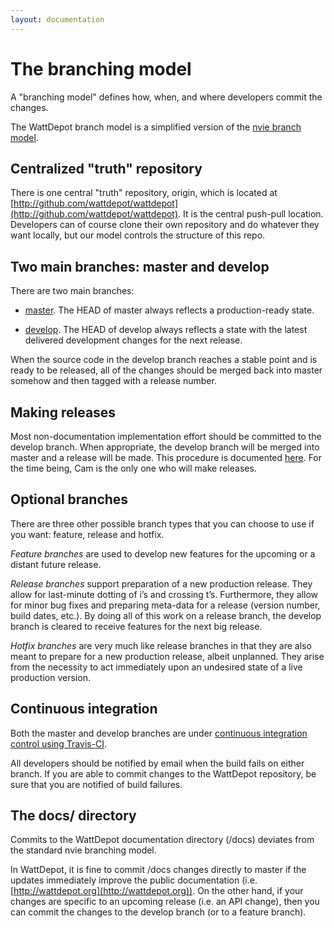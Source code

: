 ```yaml
---
layout: documentation
---
```

# The branching model

A "branching model" defines how, when, and where developers commit the changes. 

The WattDepot branch model is a simplified version of the [nvie branch model](http://nvie.com/posts/a-successful-git-branching-model/).

## Centralized "truth" repository

There is one central "truth" repository, origin, which is located at [http://github.com/wattdepot/wattdepot](http://github.com/wattdepot/wattdepot). It is the central push-pull location. Developers can of course clone their own repository and do whatever they want locally, but our model controls the structure of this repo.

## Two main branches: master and develop

There are two main branches:

  * [master](https://github.com/wattdepot/wattdepot/tree/master). The HEAD of master always reflects a production-ready state. 

  * [develop](https://github.com/wattdepot/wattdepot/tree/develop). The HEAD of develop always reflects a state with the latest delivered development changes for the next release.

When the source code in the develop branch reaches a stable point and
is ready to be released, all of the changes should be merged back into
master somehow and then tagged with a release number.

## Making releases

Most non-documentation implementation effort should be committed to the develop branch.  When appropriate, the develop branch will be merged into master and a release will be made.  This procedure is documented [here](developerguide/release).  For the time being, Cam is the only one who will make releases. 

## Optional branches

There are three other possible branch types that you can choose to use if you want: feature, release and hotfix. 

*Feature branches* are used to develop new features for the upcoming or
a distant future release.

*Release branches* support preparation of a new production release. They
allow for last-minute dotting of i’s and crossing t’s. Furthermore,
they allow for minor bug fixes and preparing meta-data for a release
(version number, build dates, etc.). By doing all of this work on a
release branch, the develop branch is cleared to receive features for
the next big release. 

*Hotfix branches* are very much like release branches in that they are
also meant to prepare for a new production release, albeit
unplanned. They arise from the necessity to act immediately upon an
undesired state of a live production version.

## Continuous integration

Both the master and develop branches are under [continuous integration control using Travis-CI](https://travis-ci.org/wattdepot/wattdepot).

All developers should be notified by email when the build fails on either branch. If you are able to commit changes to the WattDepot repository, be sure that you are notified of build failures. 

## The docs/ directory

Commits to the WattDepot documentation directory (/docs) deviates from the standard nvie branching model.

In WattDepot, it is fine to commit /docs changes directly to master if the updates immediately improve the public documentation (i.e. [http://wattdepot.org](http://wattdepot.org)).  On the other hand, if your changes are specific to an upcoming release (i.e. an API change), then you can commit the changes to the develop branch (or to a feature branch).





